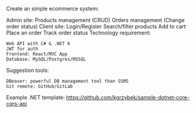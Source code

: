 Create an simple ecommerce system:

Admin site:
    Products management (CRUD)
    Orders management (Change order status)
    Client site:
    Login/Register
    Search/filter products
    Add to cart
    Place an order
    Track order status
Technology requirement:

    Web API with C# & .NET 6
    JWT for auth
    Frontend: React/MVC App
    Database: MySQL/Postgres/MSSQL
Suggestion tools:

    DBeaver: powerful DB management tool than SSMS
    Git remote: GitHub/GitLab
Example .NET template: https://github.com/kgrzybek/sample-dotnet-core-cqrs-api